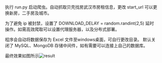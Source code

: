 执行 run.py 启动爬虫。自动抓取贝壳找房武汉市房租信息，更改 start_url 可以更换新房，二手房及城市。

为了避免 ip 被封禁，设置了 DOWNLOAD_DELAY = random.randint(2,5) 延时操作。如需高效爬取可以设置代理服务器，以及分布式部署。

程序会自动将数据保存为 Excel 文件至windows桌面，可自行更改目录。
默认关闭了 MySQL、MongoDB 存储中间件，如有需要可以连接上自己的数据库。

最终效果如图所示![result](C:\Users\xiaobai\Desktop\github\program\fangzu\result.png)
